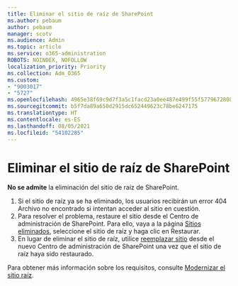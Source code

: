 ```yaml
---
title: Eliminar el sitio de raíz de SharePoint
ms.author: pebaum
author: pebaum
manager: scotv
ms.audience: Admin
ms.topic: article
ms.service: o365-administration
ROBOTS: NOINDEX, NOFOLLOW
localization_priority: Priority
ms.collection: Adm_O365
ms.custom:
- "9003017"
- "5727"
ms.openlocfilehash: 4965e38f69c9d7f3a5c1facd23a0ee487e499f55f5779672808a54b86c90aeaa
ms.sourcegitcommit: b5f7da89a650d2915dc652449623c78be6247175
ms.translationtype: HT
ms.contentlocale: es-ES
ms.lasthandoff: 08/05/2021
ms.locfileid: "54102285"
---
```

# <a name="delete-the-sharepoint-root-site"></a>Eliminar el sitio de raíz de SharePoint

**No se admite** la eliminación del sitio de raíz de SharePoint.

1.  Si el sitio de raíz ya se ha eliminado, los usuarios recibirán un error 404 Archivo no encontrado si intentan acceder al sitio en cuestión.
2.  Para resolver el problema, restaure el sitio desde el Centro de administración de SharePoint. Para ello, vaya a la página [Sitios eliminados](https://admin.microsoft.com/sharepoint?page=recycleBin&modern=true), seleccione el sitio de raíz y haga clic en Restaurar.
3.  En lugar de eliminar el sitio de raíz, utilice [reemplazar sitio](https://docs.microsoft.com/sharepoint/modern-root-site#replace-your-root-site) desde el nuevo Centro de administración de SharePoint una vez que el sitio de raíz haya sido restaurado.

Para obtener más información sobre los requisitos, consulte [Modernizar el sitio raíz](https://docs.microsoft.com/sharepoint/modern-root-site).